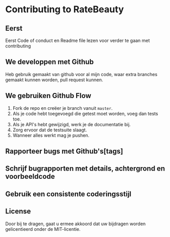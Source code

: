 # Contributing to RateBeauty 

## Eerst
Eerst Code of conduct en Readme file lezen voor verder te gaan met contributing

## We developpen met Github
Heb gebruik gemaakt van github voor al mijn code, waar extra branches gemaakt kunnen worden, pull request kunnen. 


## We gebruiken Github Flow
1. Fork de repo en creëer je branch vanuit `master`.
2. Als je code hebt toegevoegd die getest moet worden, voeg dan tests toe.
3. Als je API's hebt gewijzigd, werk je de documentatie bij.
4. Zorg ervoor dat de testsuite slaagt.
5. Wanneer alles werkt mag je pushen.

## Rapporteer bugs met Github's[tags]

## Schrijf bugrapporten met details, achtergrond en voorbeeldcode

## Gebruik een consistente coderingsstijl

## License
Door bij te dragen, gaat u ermee akkoord dat uw bijdragen worden gelicentieerd onder de MIT-licentie.

